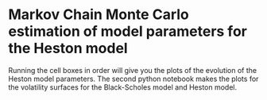 # Markov Chain Monte Carlo estimation of model parameters for the Heston model

Running the cell boxes in order will give you the plots of the evolution of the Heston model parameters. The second python notebook makes the plots for the volatility surfaces for the Black-Scholes model and Heston model.
